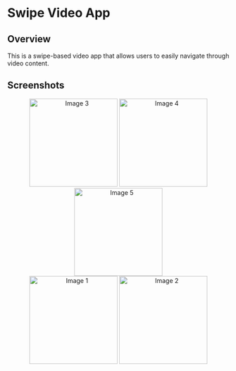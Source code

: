 # Swipe Video App

## Overview
This is a swipe-based video app that allows users to easily navigate through video content.

## Screenshots

<div align="center">
   
   <img src="https://github.com/user-attachments/assets/9ebf0c7a-0f96-432b-bed5-4186700e946b" alt="Image 3" width="200"/>
   <img src="https://github.com/user-attachments/assets/b7533ffb-05e8-4dbc-8812-8e6fc4c6f032" alt="Image 4" width="200"/>
   <img src="https://github.com/user-attachments/assets/5c77616b-1e0e-4913-9dfa-596f8a52e57d" alt="Image 5" width="200"/>
   <br>
   <img src="https://github.com/user-attachments/assets/8ba3d718-6bdf-4cc7-b813-c12336ae514d" alt="Image 1" width="200"/>
   <img src="https://github.com/user-attachments/assets/d683bed9-252f-4185-ada8-f69ecfbd628b" alt="Image 2" width="200"/>
   
</div>




